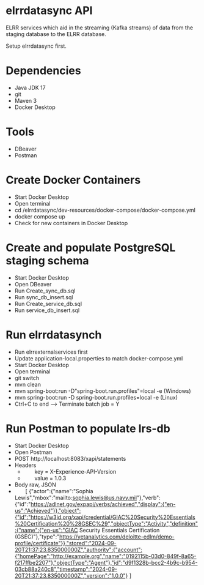 # elrrdatasync API
ELRR services which aid in the streaming (Kafka streams) of data from the staging database to the ELRR database.

Setup elrrdatasync first.

# Dependencies
- Java JDK 17
- git
- Maven 3
- Docker Desktop

# Tools
- DBeaver 
- Postman

# Create Docker Containers
- Start Docker Desktop
- Open terminal
- cd /elrrdatasync/dev-resources/docker-compose/docker-compose.yml
- docker compose up
- Check for new containers in Docker Desktop
   
# Create and populate PostgreSQL staging schema
- Start Docker Desktop
- Open DBeaver
- Run Create_sync_db.sql
- Run sync_db_insert.sql
- Run Create_service_db.sql
- Run service_db_insert.sql

# Run elrrdatasynch
- Run elrrexternalservices first
- Update application-local.properties to match docker-compose.yml
- Start Docker Desktop
- Open terminal
- git switch <dev feature branch>
- mvn clean
- mvn spring-boot:run -D"spring-boot.run.profiles"=local -e (Windows)
- mvn spring-boot:run -D spring-boot.run.profiles=local -e  (Linux)
- Ctrl+C to end --> Terminate batch job = Y

# Run Postman to populate lrs-db
- Start Docker Desktop
- Open Postman
- POST http://localhost:8083/xapi/statements
- Headers
   - &nbsp;&nbsp;&nbsp;&nbsp;&nbsp;&nbsp; key = X-Experience-API-Version
   - &nbsp;&nbsp;&nbsp;&nbsp;&nbsp;&nbsp; value = 1.0.3
- Body raw, JSON
- &nbsp;&nbsp;&nbsp;&nbsp;&nbsp;&nbsp; [
  {"actor":{"name":"Sophia Lewis","mbox":"mailto:sophia.lewis@us.navy.mil"},"verb":{"id":"https://adlnet.gov/expapi/verbs/achieved","display":{"en-us":"Achieved"}},"object":{"id":"https://w3id.org/xapi/credential/GIAC%20Security%20Essentials%20Certification%20%28GSEC%29","objectType":"Activity","definition":{"name":{"en-us":"GIAC Security Essentials Certification (GSEC)"},"type":"https://yetanalytics.com/deloitte-edlm/demo-profile/certificate"}},"stored":"2024-09-20T21:37:23.835000000Z","authority":{"account":{"homePage":"http://example.org","name":"0192115b-03d0-849f-8a65-f217ffbe2207"},"objectType":"Agent"},"id":"d9f1328b-bcc2-4b9c-b954-03cb88a240c8","timestamp":"2024-09-20T21:37:23.835000000Z","version":"1.0.0"} ]